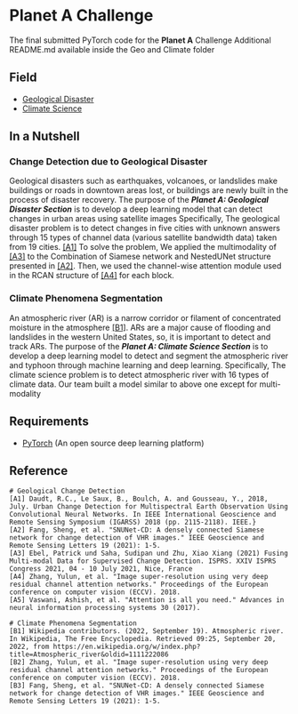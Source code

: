 # Planet A Challenge

The final submitted PyTorch code for the **Planet A** Challenge
Additional README.md available inside the Geo and Climate folder

## Field
- [Geological Disaster](##Geo/README.md)
- [Climate Science](##Climate/README.md)

## In a Nutshell
### Change Detection due to Geological Disaster
Geological disasters such as earthquakes, volcanoes, or landslides make buildings or roads in downtown areas lost, 
or buildings are newly built in the process of disaster recovery. 
The purpose of the ***Planet A: Geological Disaster Section*** is to develop a deep learning model that can detect 
changes in urban areas using satellite images
Specifically, The geological disaster problem is to detect changes in five cities with unknown answers through  15 types
of channel data (various satellite bandwidth data) taken from 19 cities. [[A1]](##Reference) To solve the problem, We 
applied the multimodality of [[A3]](##Reference) to the Combination of Siamese network and NestedUNet structure 
presented in [[A2]](##Reference). Then, we used the channel-wise attention module used in the RCAN structure of 
[[A4]](##Reference) for each block.

### Climate Phenomena Segmentation
An atmospheric river (AR) is a narrow corridor or filament of concentrated moisture in the atmosphere
[[B1]](##Reference). ARs are a major cause of flooding and landslides in the western United States, so, 
it is important to detect and track ARs.
The purpose of the ***Planet A: Climate Science Section*** is to develop a deep learning model to detect and segment the
atmospheric river and typhoon through machine learning and deep learning.
Specifically, The climate science problem is to detect atmospheric river with 16 types of climate data.
Our team built a model similar to above one except for multi-modality

## Requirements
- [PyTorch](https://pytorch.org/) (An open source deep learning platform)

## Reference 
```
# Geological Change Detection
[A1] Daudt, R.C., Le Saux, B., Boulch, A. and Gousseau, Y., 2018, July. Urban Change Detection for Multispectral Earth Observation Using Convolutional Neural Networks. In IEEE International Geoscience and Remote Sensing Symposium (IGARSS) 2018 (pp. 2115-2118). IEEE.}
[A2] Fang, Sheng, et al. "SNUNet-CD: A densely connected Siamese network for change detection of VHR images." IEEE Geoscience and Remote Sensing Letters 19 (2021): 1-5.
[A3] Ebel, Patrick und Saha, Sudipan und Zhu, Xiao Xiang (2021) Fusing Multi-modal Data for Supervised Change Detection. ISPRS. XXIV ISPRS Congress 2021, 04 - 10 July 2021, Nice, France
[A4] Zhang, Yulun, et al. "Image super-resolution using very deep residual channel attention networks." Proceedings of the European conference on computer vision (ECCV). 2018.
[A5] Vaswani, Ashish, et al. "Attention is all you need." Advances in neural information processing systems 30 (2017).

# Climate Phenomena Segmentation
[B1] Wikipedia contributors. (2022, September 19). Atmospheric river. In Wikipedia, The Free Encyclopedia. Retrieved 09:25, September 20, 2022, from https://en.wikipedia.org/w/index.php?title=Atmospheric_river&oldid=1111222086
[B2] Zhang, Yulun, et al. "Image super-resolution using very deep residual channel attention networks." Proceedings of the European conference on computer vision (ECCV). 2018.
[B3] Fang, Sheng, et al. "SNUNet-CD: A densely connected Siamese network for change detection of VHR images." IEEE Geoscience and Remote Sensing Letters 19 (2021): 1-5.
```


